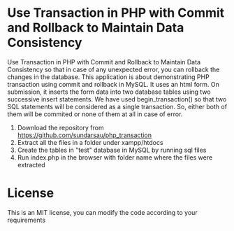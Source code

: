 # Use Transaction in PHP with Commit and Rollback to Maintain Data Consistency
Use Transaction in PHP with Commit and Rollback to Maintain Data Consistency so that in case of any unexpected error, you can rollback the changes in the database.
This application is about demonstrating PHP transaction using commit and rollback in MySQL. It uses an html form. On submission, it inserts the form data into two database tables using two successive 
insert statements. We have used begin_transaction() so that two SQL statements will be considered as a single transaction. So, either both of them will be commited or none of them at all in case of error.
1) Download the repository from https://github.com/sundarsau/php_transaction
2) Extract all the files in a folder under xampp/htdocs
3) Create the tables in "test" database in MySQL by running sql files
4) Run index.php in the browser with folder name where the files were extracted
# License
This is an MIT license, you can modify the code according to your requirements
